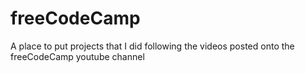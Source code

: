 # freeCodeCamp
A place to put projects that I did following the videos posted onto the freeCodeCamp youtube channel
